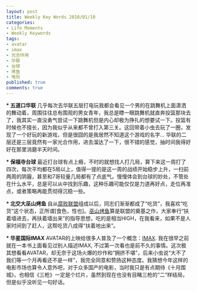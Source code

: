 ```yaml
---
layout: post
title: Weekly Key Words 2010/01/10
categories:
- Life Moments
- Weekly Keywords
tags:
- avatar
- imax
- 光合作用
- 华联
- 台球
- 烤鱼
- 电玩
published: true
comments: true
---
```

<p><strong>* 五道口华联</strong>
几乎每次去华联五层打电玩我都会看见一个男的在跳舞机上面潇洒的舞动着，周围往往总有围观的男女青年，我总是瞟一眼跳舞机就直奔投篮那块去了，我其实一直没勇气尝试一下跳舞机但是内心却极为挣扎的想要试一下。投篮有时候也不擅长，因为我似乎从来都不曾打入第三关。这回带着小虫去玩了一圈，发现了一个好玩的新游戏，但是很囧的是我居然不知道这个游戏的名字... 华联的二层还是三层竟然有一家光合作用，进去溜达了一下，很不错的感觉，抽时间我得好好在那里消磨半天时间。</p>

<p><strong>* 保福寺台球</strong>
最近打台球有点上瘾，不时的就想找人打几局，算下来这一周打了四次，每次平均都在5局以上，值得一提的是这一周的战绩开始稳步上升，一扫前两周的阴霾，甚至和7哥较量几局都有了点底气。慢慢体会到台球的妙处，不管处在什么水平，总是可以从中找到乐趣，这种乐趣可能仅仅是力道再好点，走位再准点，或者策略再能贯彻得沉稳一些。</p>

<p><strong>* 北交大巫山烤鱼</strong>
自从<a href="http://blog.wangyaodi.com/2010/01/08/fu-bai-association-of-idapted/">腐败联盟</a>组成以后，同志们渐渐都成了“吃货”，我喜欢“吃货”这个状态，正所谓[食色，性也]。<a href="http://blog.wangyaodi.com/2010/01/10/%E5%B7%AB%E5%B1%B1%E7%83%A4%E9%B1%BC/">巫山烤鱼</a>算是联盟的奠基之作，大家奉行“扶着墙进去，再扶着墙出来”的指导思想，吃的是相当HIGH，在我看来，如果不是人家时间到了赶人，这帮吃货八成得“扶着地出来”。</p>

<p><strong>* 华星国际IMAX</strong>
AVATAR的上映给很多人普及了一个概念：<a href="http://zhidao.baidu.com/question/26692779">IMAX</a>. 我在很早之前就在一本书上面看见过别人描述IMAX, 不过第一次看也是前不久的事情。这次极其想看看AVATAR，却无奈于这场火爆的炒作和“拥挤不堪”，后来小虫说“大不了我们等一个月再看还不是一样”，我完全同意和赞扬这种态度。我猜想今年这样的电影市场也算令人意外吧，对于众多国产的电影，当时我只是有点期待《十月围城》，也相信《三枪》一定是个烂片，虽然到现在也没有目睹三枪的“二”样结局，但是似乎没听见一句好话。</p>
